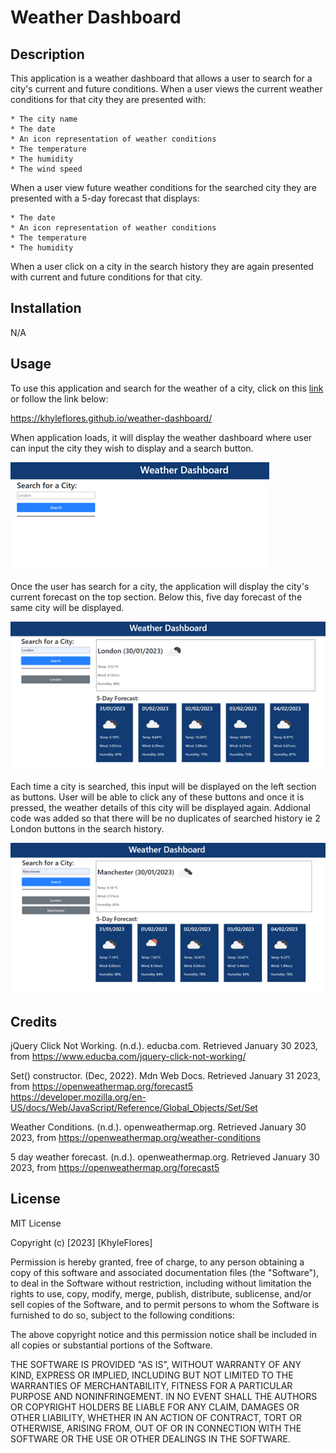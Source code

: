 # Weather Dashboard

## Description 
This application is a weather dashboard that allows a user to search for a city's current and future conditions. When a user views the current weather conditions for that city they are presented with:

    * The city name
    * The date
    * An icon representation of weather conditions
    * The temperature
    * The humidity
    * The wind speed
When a user view future weather conditions for the searched city they are presented with a 5-day forecast that displays:

    * The date
    * An icon representation of weather conditions
    * The temperature
    * The humidity
When a user click on a city in the search history they are again presented with current and future conditions for that city.

## Installation

N/A

## Usage
To use this application and search for the weather of a city, click on this [link](https://khyleflores.github.io/weather-dashboard/ "Weather Dashboard") or follow the link below:

https://khyleflores.github.io/weather-dashboard/ 

When application loads, it will display the weather dashboard where user can input the city they wish to display and a search button. 

![Weather Dashboard screenshot](/assets/screenshots/screenshot1.png)

Once the user has search for a city, the application will display the city's current forecast on the top section. Below this, five day forecast of the same city will be displayed. 

![Weather Dashboard screenshot](/assets/screenshots/screenshot2.png)

Each time a city is searched, this input will be displayed on the left section as buttons. User will be able to click any of these buttons and once it is pressed, the weather details of this city will be displayed again. 
Addional code was added so that there will be no duplicates of searched history ie 2 London buttons in the search history. 

![Weather Dashboard screenshot](/assets/screenshots/screenshot3.png)

## Credits

jQuery Click Not Working. (n.d.). educba.com. Retrieved January 30 2023, from https://www.educba.com/jquery-click-not-working/

Set() constructor. (Dec, 2022). Mdn Web Docs. Retrieved January 31 2023, from https://openweathermap.org/forecast5
https://developer.mozilla.org/en-US/docs/Web/JavaScript/Reference/Global_Objects/Set/Set

Weather Conditions. (n.d.). openweathermap.org. Retrieved January 30 2023, from https://openweathermap.org/weather-conditions

5 day weather forecast. (n.d.). openweathermap.org. Retrieved January 30 2023, from https://openweathermap.org/forecast5

## License

MIT License

Copyright (c) [2023] [KhyleFlores]

Permission is hereby granted, free of charge, to any person obtaining a copy
of this software and associated documentation files (the "Software"), to deal
in the Software without restriction, including without limitation the rights
to use, copy, modify, merge, publish, distribute, sublicense, and/or sell
copies of the Software, and to permit persons to whom the Software is
furnished to do so, subject to the following conditions:

The above copyright notice and this permission notice shall be included in all
copies or substantial portions of the Software.

THE SOFTWARE IS PROVIDED "AS IS", WITHOUT WARRANTY OF ANY KIND, EXPRESS OR
IMPLIED, INCLUDING BUT NOT LIMITED TO THE WARRANTIES OF MERCHANTABILITY,
FITNESS FOR A PARTICULAR PURPOSE AND NONINFRINGEMENT. IN NO EVENT SHALL THE
AUTHORS OR COPYRIGHT HOLDERS BE LIABLE FOR ANY CLAIM, DAMAGES OR OTHER
LIABILITY, WHETHER IN AN ACTION OF CONTRACT, TORT OR OTHERWISE, ARISING FROM,
OUT OF OR IN CONNECTION WITH THE SOFTWARE OR THE USE OR OTHER DEALINGS IN THE
SOFTWARE.



